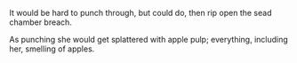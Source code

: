 It would be hard to punch through, but could do, then rip open the sead chamber breach. 

As punching she would get splattered with apple pulp; everything, including her, smelling of apples.

